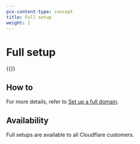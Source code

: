 ```yaml
---
pcx-content-type: concept
title: Full setup
weight: 1
---
```


# Full setup

{{<render file="_full-setup-definition.md">}}

## How to

For more details, refer to [Set up a full domain](setup/).

## Availability

Full setups are available to all Cloudflare customers.
